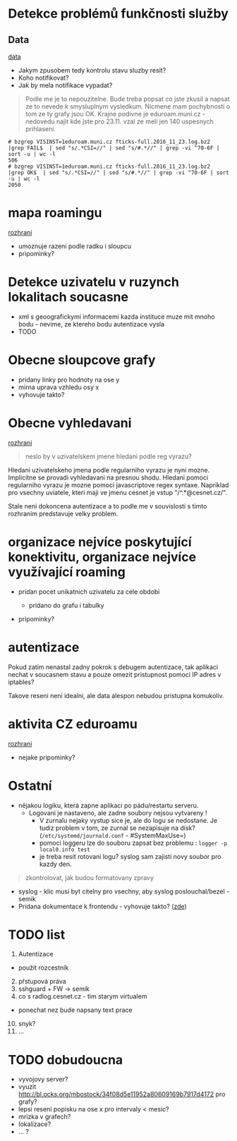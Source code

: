 # Detekce problémů funkčnosti služby

## Data

[data](https://etlog.cesnet.cz/#/detection_data)

- Jakym zpusobem tedy kontrolu stavu sluzby resit?
- Koho notifikovat?
- Jak by mela notifikace vypadat?

> Podle me je to nepouzitelne. Bude treba popsat co jste zkusil a napsat ze to nevede k smysluplnym vysledkum. Nicmene mam pochybnosti o tom ze ty grafy jsou OK. Krajne podivne je eduroam.muni.cz - nedovedu najit kde jste pro 23.11. vzal ze meli jen 140 uspesnych prihlaseni.

```
# bzgrep VISINST=1eduroam.muni.cz fticks-full.2016_11_23.log.bz2  |grep FAIL$  | sed "s/.*CSI=//" | sed "s/#.*//" | grep -vi ^70-6F | sort -u | wc -l
506
# bzgrep VISINST=1eduroam.muni.cz fticks-full.2016_11_23.log.bz2  |grep OK$  | sed "s/.*CSI=//" | sed "s/#.*//" | grep -vi ^70-6F | sort -u | wc -l
2050
```



# mapa roamingu

[rozhrani](https://etlog.cesnet.cz/#/heat_map)

- umoznuje razeni podle radku i sloupcu
- pripominky?



# Detekce uzivatelu v ruzynch lokalitach soucasne

- xml s geoografickymi informacemi
kazda instituce muze mit mnoho bodu - nevime, ze ktereho bodu autentizace vysla
- TODO


# Obecne sloupcove grafy

- pridany linky pro hodnoty na ose y
- mirna uprava vzhledu osy x
- vyhovuje takto?


# Obecne vyhledavani

[rozhrani](https://etlog.cesnet.cz/#/search)

> neslo by v uzivatelskem jmene hledani podle reg vyrazu?

Hledani uzivatelskeho jmena podle regularniho vyrazu je nyni mozne.
Implicitne se provadi vyhledavani na presnou shodu.
Hledani pomoci regularniho vyrazu je mozne pomoci javascriptove regex syntaxe.
Napriklad pro vsechny uviatele, kteri maji ve jmenu cesnet je vstup  "/^.*@cesnet.cz/".

Stale neni dokoncena autentizace a to podle me v souvislosti s timto rozhranim predstavuje velky problem.

# organizace nejvíce poskytující konektivitu, organizace nejvíce využívající roaming

- pridan pocet unikatnich uzivatelu za cele obdobi
  - pridano do grafu i tabulky

- pripominky?

# autentizace

Pokud zatim nenastal zadny pokrok s debugem autentizace, tak aplikaci nechat v soucasnem stavu a
pouze omezit pristupnost pomoci IP adres v iptables?

Takove reseni neni idealni, ale data alespon nebudou pristupna komukoliv.


# aktivita CZ eduroamu

[rozhrani](https://etlog.cesnet.cz/#/roaming_activity)

- nejake pripominky?

# Ostatní

- nějakou logiku, která zapne aplikaci po pádu/restartu serveru.
  - Logovani je nastaveno, ale zadne soubory nejsou vytvareny !
    - V zurnalu nejaky vystup sice je, ale do logu se nedostane. Je tudiz problem v tom, ze zurnal se nezapisuje na disk? (`/etc/systemd/journald.conf` - #SystemMaxUse=)
    - pomoci loggeru lze do souboru zapsat bez problemu : `logger -p local0.info test`
    - je treba resit rotovani logu? syslog sam zajisti novy soubor pro kazdy den.
> zkontrolovat, jak budou formatovany zpravy

- syslog - klic musi byt citelny pro vsechny, aby syslog poslouchal/bezel - semik
- Pridana dokumentace k frontendu - vyhovuje takto? ([zde](https://github.com/CESNET/etlog#frontend))


# TODO list
1. Autentizace
  - použít rozcestník
2. přstupová práva
3. sshguard + FW -> semik
8. co s radlog.cesnet.cz - tim starym virtualem
  - ponechat nez bude napsany text prace
10. snyk?
11. ...

# TODO dobudoucna
- vyvojovy server?
- vyuzit http://bl.ocks.org/mbostock/34f08d5e11952a80609169b7917d4172 pro grafy?
- lepsi reseni popisku na ose x pro intervaly < mesic?
- mrizka v grafech?
- lokalizace?
- ... ?



